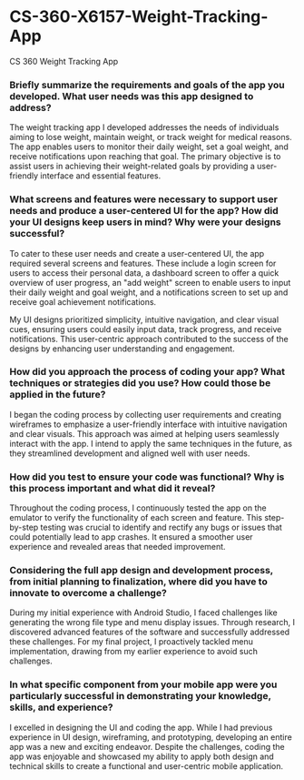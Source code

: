 # CS-360-X6157-Weight-Tracking-App
CS 360 Weight Tracking App

### Briefly summarize the requirements and goals of the app you developed. What user needs was this app designed to address?
<p>The weight tracking app I developed addresses the needs of individuals aiming to lose weight, maintain weight, or track weight for medical reasons. The app enables users to monitor their daily weight, set a goal weight, and receive notifications upon reaching that goal. The primary objective is to assist users in achieving their weight-related goals by providing a user-friendly interface and essential features.</p>

### What screens and features were necessary to support user needs and produce a user-centered UI for the app? How did your UI designs keep users in mind? Why were your designs successful?
<p>To cater to these user needs and create a user-centered UI, the app required several screens and features. These include a login screen for users to access their personal data, a dashboard screen to offer a quick overview of user progress, an "add weight" screen to enable users to input their daily weight and goal weight, and a notifications screen to set up and receive goal achievement notifications.

My UI designs prioritized simplicity, intuitive navigation, and clear visual cues, ensuring users could easily input data, track progress, and receive notifications. This user-centric approach contributed to the success of the designs by enhancing user understanding and engagement.</p>

### How did you approach the process of coding your app? What techniques or strategies did you use? How could those be applied in the future?
<p>I began the coding process by collecting user requirements and creating wireframes to emphasize a user-friendly interface with intuitive navigation and clear visuals. This approach was aimed at helping users seamlessly interact with the app. I intend to apply the same techniques in the future, as they streamlined development and aligned well with user needs.</p>

### How did you test to ensure your code was functional? Why is this process important and what did it reveal?

<p>Throughout the coding process, I continuously tested the app on the emulator to verify the functionality of each screen and feature. This step-by-step testing was crucial to identify and rectify any bugs or issues that could potentially lead to app crashes. It ensured a smoother user experience and revealed areas that needed improvement.</p>

### Considering the full app design and development process, from initial planning to finalization, where did you have to innovate to overcome a challenge?

<p>During my initial experience with Android Studio, I faced challenges like generating the wrong file type and menu display issues. Through research, I discovered advanced features of the software and successfully addressed these challenges. For my final project, I proactively tackled menu implementation, drawing from my earlier experience to avoid such challenges.</p>

### In what specific component from your mobile app were you particularly successful in demonstrating your knowledge, skills, and experience?

<p>I excelled in designing the UI and coding the app. While I had previous experience in UI design, wireframing, and prototyping, developing an entire app was a new and exciting endeavor. Despite the challenges, coding the app was enjoyable and showcased my ability to apply both design and technical skills to create a functional and user-centric mobile application.</p>

